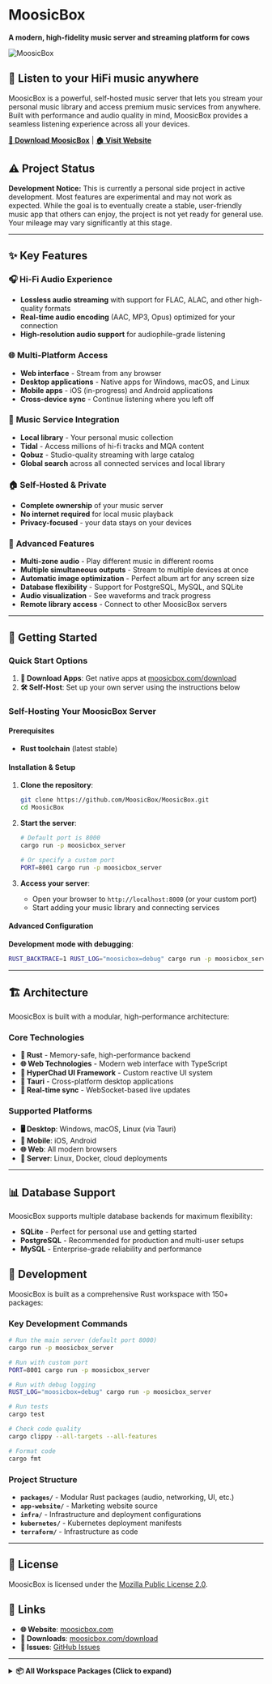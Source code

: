 # MoosicBox

**A modern, high-fidelity music server and streaming platform for cows**

![MoosicBox](https://github.com/MoosicBox/Files/blob/master/animation.gif?raw=true)

## 🎵 Listen to your HiFi music anywhere

MoosicBox is a powerful, self-hosted music server that lets you stream your personal music library and access premium music services from anywhere. Built with performance and audio quality in mind, MoosicBox provides a seamless listening experience across all your devices.

**[📱 Download MoosicBox](https://moosicbox.com/download)** | **[🏠 Visit Website](https://moosicbox.com)**

## ⚠️ Project Status

**Development Notice:** This is currently a personal side project in active development. Most features are experimental and may not work as expected. While the goal is to eventually create a stable, user-friendly music app that others can enjoy, the project is not yet ready for general use. Your mileage may vary significantly at this stage.

---

## ✨ Key Features

### 🎧 **Hi-Fi Audio Experience**

- **Lossless audio streaming** with support for FLAC, ALAC, and other high-quality formats
- **Real-time audio encoding** (AAC, MP3, Opus) optimized for your connection
- **High-resolution audio support** for audiophile-grade listening

### 🌐 **Multi-Platform Access**

- **Web interface** - Stream from any browser
- **Desktop applications** - Native apps for Windows, macOS, and Linux
- **Mobile apps** - iOS (in-progress) and Android applications
- **Cross-device sync** - Continue listening where you left off

### 🎼 **Music Service Integration**

- **Local library** - Your personal music collection
- **Tidal** - Access millions of hi-fi tracks and MQA content
- **Qobuz** - Studio-quality streaming with large catalog
- **Global search** across all connected services and local library

### 🏠 **Self-Hosted & Private**

- **Complete ownership** of your music server
- **No internet required** for local music playback
- **Privacy-focused** - your data stays on your devices

### 🔧 **Advanced Features**

- **Multi-zone audio** - Play different music in different rooms
- **Multiple simultaneous outputs** - Stream to multiple devices at once
- **Automatic image optimization** - Perfect album art for any screen size
- **Database flexibility** - Support for PostgreSQL, MySQL, and SQLite
- **Audio visualization** - See waveforms and track progress
- **Remote library access** - Connect to other MoosicBox servers

---

## 🚀 Getting Started

### Quick Start Options

1. **📱 Download Apps**: Get native apps at [moosicbox.com/download](https://moosicbox.com/download)
2. **🛠️ Self-Host**: Set up your own server using the instructions below

### Self-Hosting Your MoosicBox Server

#### Prerequisites

- **Rust toolchain** (latest stable)

#### Installation & Setup

1. **Clone the repository**:

    ```bash
    git clone https://github.com/MoosicBox/MoosicBox.git
    cd MoosicBox
    ```

2. **Start the server**:

    ```bash
    # Default port is 8000
    cargo run -p moosicbox_server

    # Or specify a custom port
    PORT=8001 cargo run -p moosicbox_server
    ```

3. **Access your server**:
    - Open your browser to `http://localhost:8000` (or your custom port)
    - Start adding your music library and connecting services

#### Advanced Configuration

**Development mode with debugging**:

```bash
RUST_BACKTRACE=1 RUST_LOG="moosicbox=debug" cargo run -p moosicbox_server
```

---

## 🏗️ Architecture

MoosicBox is built with a modular, high-performance architecture:

### Core Technologies

- **🦀 Rust** - Memory-safe, high-performance backend
- **🌐 Web Technologies** - Modern web interface with TypeScript
- **🎨 HyperChad UI Framework** - Custom reactive UI system
- **📱 Tauri** - Cross-platform desktop applications
- **🔄 Real-time sync** - WebSocket-based live updates

### Supported Platforms

- **🖥️ Desktop**: Windows, macOS, Linux (via Tauri)
- **📱 Mobile**: iOS, Android
- **🌐 Web**: All modern browsers
- **🐧 Server**: Linux, Docker, cloud deployments

---

## 📊 Database Support

MoosicBox supports multiple database backends for maximum flexibility:

- **SQLite** - Perfect for personal use and getting started
- **PostgreSQL** - Recommended for production and multi-user setups
- **MySQL** - Enterprise-grade reliability and performance

## 🔧 Development

MoosicBox is built as a comprehensive Rust workspace with 150+ packages:

### Key Development Commands

```bash
# Run the main server (default port 8000)
cargo run -p moosicbox_server

# Run with custom port
PORT=8001 cargo run -p moosicbox_server

# Run with debug logging
RUST_LOG="moosicbox=debug" cargo run -p moosicbox_server

# Run tests
cargo test

# Check code quality
cargo clippy --all-targets --all-features

# Format code
cargo fmt
```

### Project Structure

- **`packages/`** - Modular Rust packages (audio, networking, UI, etc.)
- **`app-website/`** - Marketing website source
- **`infra/`** - Infrastructure and deployment configurations
- **`kubernetes/`** - Kubernetes deployment manifests
- **`terraform/`** - Infrastructure as code

---

## 📄 License

MoosicBox is licensed under the [Mozilla Public License 2.0](LICENSE).

## 🔗 Links

- **🌐 Website**: [moosicbox.com](https://moosicbox.com)
- **📱 Downloads**: [moosicbox.com/download](https://moosicbox.com/download)
- **🐛 Issues**: [GitHub Issues](https://github.com/MoosicBox/MoosicBox/issues)

---

<details>
<summary><strong>📦 All Workspace Packages (Click to expand)</strong></summary>

### Core Application

- **[moosicbox](packages/moosicbox)** - Main MoosicBox server application
- **[moosicbox_server](packages/server)** - Core server implementation and HTTP handlers
- **[moosicbox_server_simulator](packages/server/simulator)** - Server simulation utilities for testing

### Audio & Media

- **[moosicbox_audio_decoder](packages/audio_decoder)** - Audio decoding with support for multiple formats
- **[moosicbox_audio_encoder](packages/audio_encoder)** - Audio encoding utilities with feature-gated support
- **[moosicbox_audio_output](packages/audio_output)** - Multi-platform audio output management
- **[moosicbox_audio_zone](packages/audio_zone)** - Audio zone database management with CRUD operations
- **[moosicbox_audio_zone_models](packages/audio_zone/models)** - Data models for audio zone management
- **[moosicbox_player](packages/player)** - High-performance audio player with playback controls
- **[moosicbox_resampler](packages/resampler)** - Audio resampling utilities for format conversion
- **[moosicbox_downloader](packages/downloader)** - Media downloading and caching system
- **[moosicbox_opus](packages/opus)** - Opus codec integration
- **[moosicbox_opus_native](packages/opus_native)** - Native Opus codec bindings
- **[moosicbox_opus_native_libopus](packages/opus_native/libopus)** - LibOpus native library
- **[aconverter](packages/aconverter)** - Audio converter helper binary

### Music Services Integration

- **[moosicbox_tidal](packages/tidal)** - Tidal music service integration with comprehensive API
- **[moosicbox_qobuz](packages/qobuz)** - Qobuz hi-fi music service integration
- **[moosicbox_yt](packages/yt)** - YouTube Music API integration

### Library & Search

- **[moosicbox_library](packages/library)** - Music library management and database operations
- **[moosicbox_library_models](packages/library/models)** - Core data models for music library
- **[moosicbox_library_music_api](packages/library/music_api)** - Music API integration for library
- **[moosicbox_remote_library](packages/remote_library)** - HTTP client for remote music servers
- **[moosicbox_search](packages/search)** - High-performance full-text search engine using Tantivy
- **[moosicbox_scan](packages/scan)** - Library scanning and metadata extraction
- **[moosicbox_scan_models](packages/scan/models)** - Data models for library scanning

### Music API & Models

- **[moosicbox_music_api](packages/music_api)** - Unified music API with service integrations
- **[moosicbox_music_api_api](packages/music_api/api)** - Core API implementations and endpoints
- **[moosicbox_music_api_helpers](packages/music_api/helpers)** - Helper utilities for music APIs
- **[moosicbox_music_api_models](packages/music_api/models)** - Data models for music API
- **[moosicbox_music_models](packages/music/models)** - Core music data models and types

### Application Framework

- **[moosicbox_app_models](packages/app/models)** - Application data models and structures
- **[moosicbox_app_state](packages/app/state)** - Application state management system
- **[moosicbox_app_native](packages/app/native)** - Native application components
- **[moosicbox_app_native_bundled](packages/app/native/bundled)** - Bundled native app service
- **[moosicbox_app_native_image](packages/app/native/image)** - Image asset management for native apps
- **[moosicbox_app_native_ui](packages/app/native/ui)** - Native UI components and widgets

### Desktop Application (Tauri)

- **[moosicbox_app_tauri_bundled](packages/app/tauri/bundled)** - Bundled Tauri application
- **[moosicbox_app_client](packages/app/tauri/client)** - Tauri client utilities and bindings
- **[tauri_create_config](packages/app/tauri/create_config)** - Tauri configuration generator
- **[moosicbox](packages/app/tauri/src-tauri)** - MoosicBox Tauri desktop application
- **[app-tauri-plugin-player](packages/app/tauri/tauri-plugin-player)** - Tauri plugin for audio player
- **[moosicbox_app_ws](packages/app/tauri/ws)** - Tauri WebSocket integration

### HyperChad UI Framework

- **[hyperchad](packages/hyperchad)** - Core HyperChad UI framework
- **[hyperchad_actions](packages/hyperchad/actions)** - Action system for HyperChad
- **[hyperchad_app](packages/hyperchad/app)** - HyperChad application framework
- **[hyperchad_color](packages/hyperchad/color)** - Color utilities and theming
- **[hyperchad_js_bundler](packages/hyperchad/js_bundler)** - JavaScript bundling for HyperChad
- **[hyperchad_router](packages/hyperchad/router)** - Client-side routing system
- **[hyperchad_state](packages/hyperchad/state)** - State management for HyperChad
- **[hyperchad_template](packages/hyperchad/template)** - Template system and DSL
- **[hyperchad_template_actions_dsl](packages/hyperchad/template/actions_dsl)** - DSL for template actions
- **[hyperchad_template_macros](packages/hyperchad/template/macros)** - Template system macros
- **[hyperchad_transformer](packages/hyperchad/transformer)** - UI transformation system
- **[hyperchad_transformer_models](packages/hyperchad/transformer/models)** - Models for UI transformations

### HyperChad Renderers

- **[hyperchad_renderer](packages/hyperchad/renderer)** - Core rendering abstractions
- **[hyperchad_renderer_egui](packages/hyperchad/renderer/egui)** - Native desktop renderer using egui
- **[hyperchad_renderer_fltk](packages/hyperchad/renderer/fltk)** - Cross-platform native GUI renderer using FLTK
- **[hyperchad_renderer_html](packages/hyperchad/renderer/html)** - Server-side HTML renderer
- **[hyperchad_renderer_html_actix](packages/hyperchad/renderer/html/actix)** - Actix Web integration for HTML renderer
- **[hyperchad_renderer_html_cdn](packages/hyperchad/renderer/html/cdn)** - CDN integration for HTML renderer
- **[hyperchad_renderer_html_http](packages/hyperchad/renderer/html/http)** - Generic HTTP server integration
- **[hyperchad_renderer_html_lambda](packages/hyperchad/renderer/html/lambda)** - AWS Lambda integration for serverless deployment
- **[hyperchad_renderer_html_web_server](packages/hyperchad/renderer/html/web_server)** - Web server utilities for HTML renderer
- **[hyperchad_renderer_vanilla_js](packages/hyperchad/renderer/vanilla_js)** - Client-side JavaScript renderer
- **[hyperchad_renderer_vanilla_js_hash](packages/hyperchad/renderer/vanilla_js/hash)** - Content-based hash generation for cache busting

### Web & Networking

- **[moosicbox_web_server](packages/web_server)** - Web server abstraction and utilities
- **[moosicbox_web_server_core](packages/web_server/core)** - Core web server functionality
- **[moosicbox_web_server_cors](packages/web_server/cors)** - CORS middleware for web servers
- **[switchy_http](packages/http)** - Generic HTTP client abstraction
- **[switchy_http_models](packages/http/models)** - HTTP protocol models and types
- **[moosicbox_ws](packages/ws)** - WebSocket utilities and abstractions
- **[moosicbox_middleware](packages/middleware)** - HTTP middleware collection

### Networking & Discovery

- **[moosicbox_tunnel](packages/tunnel)** - Tunneling utilities and protocols
- **[moosicbox_tunnel_sender](packages/tunnel_sender)** - WebSocket-based tunneling client
- **[moosicbox_tunnel_server](packages/tunnel_server)** - WebSocket-based tunneling server
- **[switchy_tcp](packages/tcp)** - Generic TCP networking abstraction
- **[switchy_upnp](packages/upnp)** - UPnP device discovery and communication
- **[switchy_mdns](packages/mdns)** - mDNS service registration and discovery
- **[switchy_p2p](packages/p2p)** - Peer-to-peer networking utilities
- **[moosicbox_load_balancer](packages/load_balancer)** - Load balancing utilities
- **[openport](packages/openport)** - Find free unused network ports

### Authentication & Security

- **[moosicbox_auth](packages/auth)** - Authentication utilities and client registration
- **[moosicbox_profiles](packages/profiles)** - User profile management and validation
- **[moosicbox_session](packages/session)** - Session management utilities
- **[moosicbox_session_models](packages/session/models)** - Data models for session management

### Database & Storage

- **[switchy_database](packages/database)** - Database abstraction layer
- **[switchy_database_connection](packages/database_connection)** - Database connection management
- **[switchy_schema](packages/switchy/schema)** - Database schema and migration framework
- **[switchy_schema_cli](packages/switchy/schema/cli)** - CLI tool for schema migrations
- **[moosicbox_schema](packages/schema)** - Database migration system
- **[switchy_fs](packages/fs)** - Cross-platform filesystem abstraction

### Utilities & Infrastructure

- **[moosicbox_config](packages/config)** - Configuration utilities for applications
- **[switchy_env](packages/env)** - Environment configuration utilities
- **[moosicbox_env_utils](packages/env_utils)** - Environment variable parsing utilities
- **[moosicbox_logging](packages/logging)** - Logging utilities with feature-gated modules
- **[switchy_telemetry](packages/telemetry)** - OpenTelemetry integration for distributed tracing
- **[moosicbox_async_service](packages/async_service)** - Service framework for async applications
- **[switchy_time](packages/time)** - Time abstraction utilities
- **[switchy_random](packages/random)** - Random number generation utilities
- **[switchy_uuid](packages/uuid)** - UUID generation and handling utilities

### Data Processing & Parsing

- **[moosicbox_json_utils](packages/json_utils)** - JSON parsing utilities and helpers
- **[moosicbox_parsing_utils](packages/parsing_utils)** - Utilities for parsing integer sequences and ranges
- **[moosicbox_date_utils](packages/date_utils)** - Date parsing and manipulation utilities
- **[moosicbox_paging](packages/paging)** - Pagination utilities for data sets
- **[moosicbox_stream_utils](packages/stream_utils)** - Byte stream utilities with ByteWriter/ByteStream
- **[moosicbox_channel_utils](packages/channel_utils)** - Channel utilities for async communication

### Media & Image Processing

- **[moosicbox_image](packages/image)** - Image processing and optimization utilities
- **[moosicbox_files](packages/files)** - File handling and streaming utilities

### UI & Interface

- **[moosicbox_menu](packages/menu)** - Menu system utilities
- **[moosicbox_menu_models](packages/menu/models)** - Data models for menu system
- **[moosicbox_admin_htmx](packages/admin_htmx)** - HTMX API endpoints for administrative operations
- **[moosicbox_marketing_site](packages/marketing_site)** - Marketing website implementation
- **[moosicbox_marketing_site_ui](packages/marketing_site/ui)** - UI components for marketing site

### Development & Testing

- **[simvar](packages/simvar)** - Simulation variable system
- **[simvar_harness](packages/simvar/harness)** - Simulation testing framework
- **[simvar_utils](packages/simvar/utils)** - Simulation utilities and helpers
- **[moosicbox_arb](packages/arb)** - Arbitrary data generation for testing
- **[moosicbox_clippier](packages/clippier)** - Workspace analysis and CI generation tool
- **[clippier_test_utilities](packages/clippier/test_utilities)** - Testing utilities for Clippier
- **[hyperchad_simulator](packages/hyperchad/simulator)** - HyperChad simulation utilities
- **[hyperchad_test_utils](packages/hyperchad/test_utils)** - HyperChad testing utilities
- **[switchy_schema_test_utils](packages/switchy/schema/test_utils)** - Schema testing utilities
- **[web_server_simulator](packages/web_server/simulator)** - Web server simulation utilities
- **[bloaty](packages/bloaty)** - Binary analysis utilities (placeholder)

### Core Libraries

- **[switchy](packages/switchy)** - Feature-gated re-exports for cross-platform compatibility
- **[switchy_async](packages/async)** - Async runtime abstraction
- **[switchy_async_cargo](packages/async/cargo)** - Cargo integration for async runtime
- **[switchy_async_macros](packages/async/macros)** - Macros for async runtime
- **[moosicbox_assert](packages/assert)** - Conditional assertion macros

### Transpiler & Code Generation

- **[gpipe](packages/gpipe)** - General-purpose transpiler framework
- **[gpipe_ast](packages/gpipe/ast)** - Abstract syntax tree for gpipe

### Examples & Demos

**Note:** The workspace includes 25+ example packages demonstrating various features. Key examples include:

- **[cancel](packages/async/examples/cancel)** - Async cancellation examples
- **[simulated](packages/async/examples/simulated)** - Simulated async examples
- **[simple_get](packages/http/examples/simple_get)** - Simple HTTP GET example
- **[basic_handler](packages/web_server/examples/basic_handler)** - Basic web server handler example
- **[from_request_test](packages/web_server/examples/from_request_test)** - Request extraction example

For a complete list of examples, see the workspace members in `Cargo.toml`.

</details>
